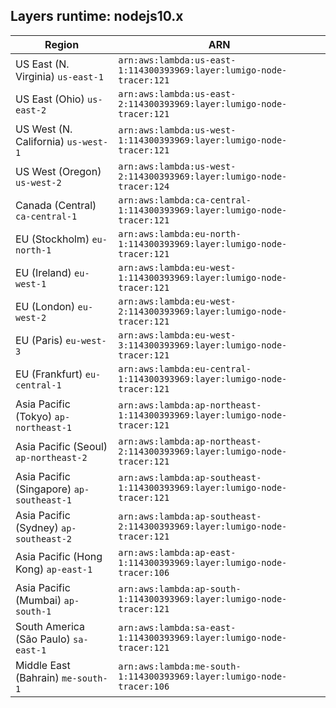 Layers runtime: nodejs10.x
----
| Region | ARN |
| --- | --- |
|US East (N. Virginia)  `us-east-1`|`arn:aws:lambda:us-east-1:114300393969:layer:lumigo-node-tracer:121`|
|US East (Ohio)  `us-east-2`|`arn:aws:lambda:us-east-2:114300393969:layer:lumigo-node-tracer:121`|
|US West (N. California)  `us-west-1`|`arn:aws:lambda:us-west-1:114300393969:layer:lumigo-node-tracer:121`|
|US West (Oregon)  `us-west-2`|`arn:aws:lambda:us-west-2:114300393969:layer:lumigo-node-tracer:124`|
|Canada (Central)  `ca-central-1`|`arn:aws:lambda:ca-central-1:114300393969:layer:lumigo-node-tracer:121`|
|EU (Stockholm)  `eu-north-1`|`arn:aws:lambda:eu-north-1:114300393969:layer:lumigo-node-tracer:121`|
|EU (Ireland)  `eu-west-1`|`arn:aws:lambda:eu-west-1:114300393969:layer:lumigo-node-tracer:121`|
|EU (London)  `eu-west-2`|`arn:aws:lambda:eu-west-2:114300393969:layer:lumigo-node-tracer:121`|
|EU (Paris)  `eu-west-3`|`arn:aws:lambda:eu-west-3:114300393969:layer:lumigo-node-tracer:121`|
|EU (Frankfurt)  `eu-central-1`|`arn:aws:lambda:eu-central-1:114300393969:layer:lumigo-node-tracer:121`|
|Asia Pacific (Tokyo)  `ap-northeast-1`|`arn:aws:lambda:ap-northeast-1:114300393969:layer:lumigo-node-tracer:121`|
|Asia Pacific (Seoul)  `ap-northeast-2`|`arn:aws:lambda:ap-northeast-2:114300393969:layer:lumigo-node-tracer:121`|
|Asia Pacific (Singapore)  `ap-southeast-1`|`arn:aws:lambda:ap-southeast-1:114300393969:layer:lumigo-node-tracer:121`|
|Asia Pacific (Sydney)  `ap-southeast-2`|`arn:aws:lambda:ap-southeast-2:114300393969:layer:lumigo-node-tracer:121`|
|Asia Pacific (Hong Kong)  `ap-east-1`|`arn:aws:lambda:ap-east-1:114300393969:layer:lumigo-node-tracer:106`|
|Asia Pacific (Mumbai)  `ap-south-1`|`arn:aws:lambda:ap-south-1:114300393969:layer:lumigo-node-tracer:121`|
|South America (São Paulo)  `sa-east-1`|`arn:aws:lambda:sa-east-1:114300393969:layer:lumigo-node-tracer:121`|
|Middle East (Bahrain)  `me-south-1`|`arn:aws:lambda:me-south-1:114300393969:layer:lumigo-node-tracer:106`|
